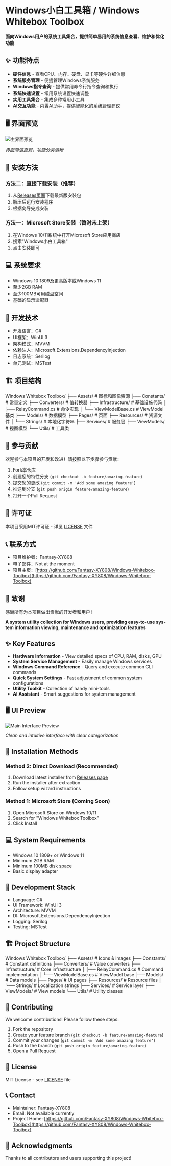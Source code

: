 # Windows小白工具箱 / Windows Whitebox Toolbox

<div lang="zh">
  
**面向Windows用户的系统工具集合，提供简单易用的系统信息查看、维护和优化功能**

## ✨ 功能特点

- **硬件信息** - 查看CPU、内存、硬盘、显卡等硬件详细信息
- **系统服务管理** - 便捷管理Windows系统服务
- **Windows指令查询** - 提供常用命令行指令查询和执行
- **系统快速设置** - 常用系统设置快速调整
- **实用工具集合** - 集成多种常用小工具
- **AI交互功能** - 内置AI助手，提供智能化的系统管理建议

## 🖥️ 界面预览

![主界面预览](Assets/screenshot.png)

*界面简洁直观，功能分类清晰*

## 🚀 安装方法

### 方法二：直接下载安装（推荐）

1. 从[Releases页面](https://github.com/Fantasy-XY808/Windows-Whitebox-Toolbox/releases)下载最新版安装包
2. 解压后运行安装程序
3. 根据向导完成安装

### 方法一：Microsoft Store安装（暂时未上架）

1. 在Windows 10/11系统中打开Microsoft Store应用商店
2. 搜索"Windows小白工具箱"
3. 点击安装即可

## 💻 系统要求

- Windows 10 1809及更高版本或Windows 11
- 至少2GB RAM
- 至少100MB可用磁盘空间
- 基础的显示适配器

## 🔧 开发技术

- 开发语言：C#
- UI框架：WinUI 3
- 架构模式：MVVM
- 依赖注入：Microsoft.Extensions.DependencyInjection
- 日志系统：Serilog
- 单元测试：MSTest

## 🏗️ 项目结构
Windows Whitebox Toolbox/
├── Assets/ # 图标和图像资源
├── Constants/ # 常量定义
├── Converters/ # 值转换器
├── Infrastructure/ # 基础设施代码
│ ├── RelayCommand.cs # 命令实现
│ └── ViewModelBase.cs # ViewModel基类
├── Models/ # 数据模型
├── Pages/ # 页面
├── Resources/ # 资源文件
│ └── Strings/ # 本地化字符串
├── Services/ # 服务层
├── ViewModels/ # 视图模型
└── Utils/ # 工具类

## 🤝 参与贡献

欢迎参与本项目的开发和改进！请按照以下步骤参与贡献：

1. Fork本仓库
2. 创建您的特性分支 (`git checkout -b feature/amazing-feature`)
3. 提交您的更改 (`git commit -m 'Add some amazing feature'`)
4. 推送到分支 (`git push origin feature/amazing-feature`)
5. 打开一个Pull Request

## 📄 许可证

本项目采用MIT许可证 - 详见 [LICENSE](LICENSE) 文件

## 📞 联系方式

- 项目维护者：Fantasy-XY808
- 电子邮件：Not at the moment
- 项目主页：[https://github.com/Fantasy-XY808/Windows-Whitebox-Toolbox](https://github.com/Fantasy-XY808/Windows-Whitebox-Toolbox)

## 🙏 致谢

感谢所有为本项目做出贡献的开发者和用户！

</div>

<div lang="en">

**A system utility collection for Windows users, providing easy-to-use system information viewing, maintenance and optimization features**

## ✨ Key Features

- **Hardware Information** - View detailed specs of CPU, RAM, disks, GPU
- **System Service Management** - Easily manage Windows services
- **Windows Command Reference** - Query and execute common CLI commands
- **Quick System Settings** - Fast adjustment of common system configurations
- **Utility Toolkit** - Collection of handy mini-tools
- **AI Assistant** - Smart suggestions for system management

## 🖥️ UI Preview

![Main Interface Preview](Assets/screenshot.png)

*Clean and intuitive interface with clear categorization*

## 🚀 Installation Methods

### Method 2: Direct Download (Recommended)

1. Download latest installer from [Releases page](https://github.com/Fantasy-XY808/Windows-Whitebox-Toolbox/releases)
2. Run the installer after extraction
3. Follow setup wizard instructions

### Method 1: Microsoft Store (Coming Soon)

1. Open Microsoft Store on Windows 10/11
2. Search for "Windows Whitebox Toolbox"
3. Click Install

## 💻 System Requirements

- Windows 10 1809+ or Windows 11
- Minimum 2GB RAM
- Minimum 100MB disk space
- Basic display adapter

## 🔧 Development Stack

- Language: C#
- UI Framework: WinUI 3
- Architecture: MVVM
- DI: Microsoft.Extensions.DependencyInjection
- Logging: Serilog
- Testing: MSTest

## 🏗️ Project Structure
Windows Whitebox Toolbox/
├── Assets/ # Icons & images
├── Constants/ # Constant definitions
├── Converters/ # Value converters
├── Infrastructure/ # Core infrastructure
│ ├── RelayCommand.cs # Command implementation
│ └── ViewModelBase.cs # ViewModel base
├── Models/ # Data models
├── Pages/ # UI pages
├── Resources/ # Resource files
│ └── Strings/ # Localization strings
├── Services/ # Service layer
├── ViewModels/ # View models
└── Utils/ # Utility classes

## 🤝 Contributing

We welcome contributions! Please follow these steps:

1. Fork the repository
2. Create your feature branch (`git checkout -b feature/amazing-feature`)
3. Commit your changes (`git commit -m 'Add some amazing feature'`)
4. Push to the branch (`git push origin feature/amazing-feature`)
5. Open a Pull Request

## 📄 License

MIT License - see [LICENSE](LICENSE) file

## 📞 Contact

- Maintainer: Fantasy-XY808
- Email: Not available currently
- Project Home: [https://github.com/Fantasy-XY808/Windows-Whitebox-Toolbox](https://github.com/Fantasy-XY808/Windows-Whitebox-Toolbox)

## 🙏 Acknowledgments

Thanks to all contributors and users supporting this project!

</div>
